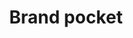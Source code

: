 ---
title: Brand pocket
tags: ["brand", "pocket", "app", "save for later", "bookmark", "read it later", "content"]
icon: brand-pocket
svg: '<svg xmlns="http://www.w3.org/2000/svg" width="24" height="24" fill="none" viewBox="0 0 24 24" stroke-width="1.5" stroke-linecap="round" stroke-linejoin="round" stroke="currentColor"><path d="M4.8 3h14.4c.477 0 .935.199 1.273.553S21 4.388 21 4.89v6.667c0 2.504-.948 4.907-2.636 6.678S14.387 21 12 21a8.6 8.6 0 0 1-3.444-.719 9 9 0 0 1-2.92-2.047C3.948 16.463 3 14.06 3 11.556V4.889c0-.501.19-.982.527-1.336A1.76 1.76 0 0 1 4.8 3"/><path d="m9 10.25 3 3 3-3"/></svg>'
---